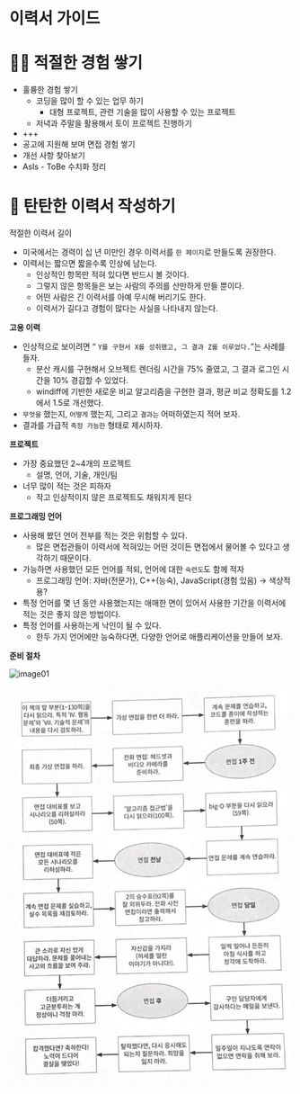 # 이력서 가이드

# 🏃🏼 적절한 경험 쌓기

- 훌륭한 경험 쌓기
    - 코딩을 많이 할 수 있는 업무 하기
        - 대형 프로젝트, 관련 기술을 많이 사용할 수 있는 프로젝트
    - 저녁과 주말을 활용해서 토이 프로젝트 진행하기
- +++
- 공고에 지원해 보며 면접 경험 쌓기
- 개선 사항 찾아보기
- AsIs - ToBe 수치화 정리

# 📝 탄탄한 이력서 작성하기

적절한 이력서 길이

- 미국에서는 경력이 십 년 미만인 경우 이력서를 `한 페이지`로 만들도록 권장한다.
- 이력서는 짧으면 짧을수록 인상에 남는다.
    - 인상적인 항목만 적혀 있다면 반드시 볼 것이다.
    - 그렇지 않은 항목들은 보는 사람의 주의를 산만하게 만들 뿐이다.
    - 어떤 사람은 긴 이력서를 아예 무시해 버리기도 한다.
    - 이력서가 길다고 경험이 많다는 사실을 나타내지 않는다.

**고용 이력**

- 인상적으로 보이려면 “ `Y를 구현서 X를 성취했고, 그 결과 Z를 이루었다.`”는 사례를 들자.
    - 분산 캐시를 구현해서 오브젝트 렌더링 시간을 75% 줄였고, 그 결과 로그인 시간을 10% 경감할 수 있었다.
    - windiff에 기반한 새로운 비교 알고리즘을 구현한 결과, 평균 비교 정확도를 1.2에서 1.5로 개선했다.
- `무엇을` 했는지, `어떻게` 했는지, 그리고 `결과는` 어떠하였는지 적어 보자.
- 결과를 가급적 `측정 가능한` 형태로 제시하자.

**프로젝트**

- 가장 중요했던 2~4개의 프로젝트
    - 설명, 언어, 기술, 개인/팀
- 너무 많이 적는 것은 피하자
    - 작고 인상적이지 않은 프로젝트도 채워지게 된다

**프로그래밍 언어**

- 사용해 봤던 언어 전부를 적는 것은 위험할 수 있다.
    - 많은 면접관들이 이력서에 적혀있는 어떤 것이든 면접에서 물어볼 수 있다고 생각하기 때문이다.
- 가능하면 사용했던 모든 언어를 적되, 언어에 대한 `숙련도`도 함께 적자
    - 프로그래밍 언어: 자바(전문가), C++(능숙), JavaScript(경험 있음) → 색상적용?
- 특정 언어를 몇 년 동안 사용했는지는 애매한 면이 있어서 사용한 기간을 이력서에 적는 것은 좋지 않은 방법이다.
- 특정 언어를 사용하는게 낙인이 될 수 있다.
    - 한두 가지 언어에만 능숙하다면, 다양한 언어로 애플리케이션을 만들어 보자.
    

**준비 절차**

![image01](../_resources/img/preparation-stage-1.png)

![image01](../_resources/img/preparation-stage-2.png)
